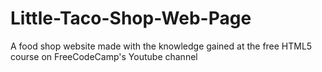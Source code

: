 # Little-Taco-Shop-Web-Page
A food shop website made with the knowledge gained at the free HTML5 course on FreeCodeCamp's Youtube channel
